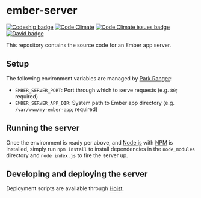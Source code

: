 # ember-server

[![Codeship badge](https://codeship.com/projects/55dda650-f3c7-0134-0ba3-32e4a8253cde/status?branch=master)](https://app.codeship.com/projects/132772)
[![Code Climate](https://codeclimate.com/github/neotoma/ember-server/badges/gpa.svg)](https://codeclimate.com/github/neotoma/sync-server)
[![Code Climate issues badge](https://codeclimate.com/github/neotoma/ember-server/badges/issue_count.svg)](https://codeclimate.com/github/neotoma/sync-server/issues)
[![David badge](https://david-dm.org/neotoma/ember-server.svg)](https://david-dm.org/ember/sync-server)

This repository contains the source code for an Ember app server.

## Setup

The following environment variables are managed by [Park Ranger](https://github.com/markmhx/park-ranger):

- `EMBER_SERVER_PORT`: Port through which to serve requests (e.g. `80`; required)
- `EMBER_SERVER_APP_DIR`: System path to Ember app directory (e.g. `/var/www/my-ember-app`; required)

## Running the server

Once the environment is ready per above, and [Node.js](http://nodejs.org/) with [NPM](https://www.npmjs.com/) is installed, simply run `npm install` to install dependencies in the `node_modules` directory and `node index.js` to fire the server up.

## Developing and deploying the server

Deployment scripts are available through [Hoist](https://github.com/markmhx/grunt-hoist).